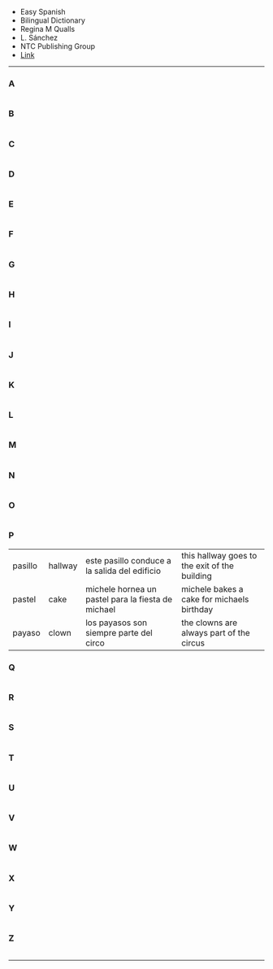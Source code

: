 
- Easy Spanish
- Bilingual Dictionary
- Regina M Qualls
- L. Sánchez
- NTC Publishing Group
- [Link](https://www.betterworldbooks.com/product/detail/easy-spanish-bilingual-dictionary-9780844205502)

---

### A

| | | | |
| - | - | - | - |

### B

| | | | |
| - | - | - | - |

### C

| | | | |
| - | - | - | - |

### D

| | | | |
| - | - | - | - |

### E

| | | | |
| - | - | - | - |


### F

| | | | |
| - | - | - | - |


### G

| | | | |
| - | - | - | - |


### H

| | | | |
| - | - | - | - |


### I

| | | | |
| - | - | - | - |


### J

| | | | |
| - | - | - | - |

### K

| | | | |
| - | - | - | - |


### L

| | | | |
| - | - | - | - |


### M

| | | | |
| - | - | - | - |

### N

| | | | |
| - | - | - | - |

### O

| | | | |
| - | - | - | - |

### P

| | | | |
| - | - | - | - |
| pasillo | hallway | este pasillo conduce a la salida del edificio | this hallway goes to the exit of the building |
| pastel | cake | michele hornea un pastel para la fiesta de michael | michele bakes a cake for michaels birthday |
| payaso | clown | los payasos son siempre parte del circo | the clowns are always part of the circus |

### Q

| | | | |
| - | - | - | - |

### R

| | | | |
| - | - | - | - |

### S

| | | | |
| - | - | - | - |

### T

| | | | |
| - | - | - | - |

### U

| | | | |
| - | - | - | - |

### V

| | | | |
| - | - | - | - |

### W

| | | | |
| - | - | - | - |

### X

| | | | |
| - | - | - | - |

### Y

| | | | |
| - | - | - | - |

### Z

| | | | |
| - | - | - | - |

------
